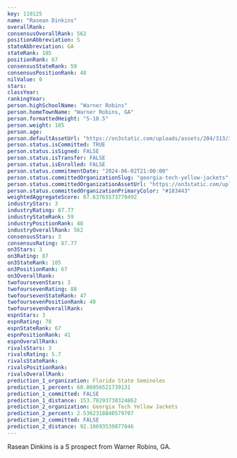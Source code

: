 ```yaml
---
key: 110125
name: "Rasean Dinkins"
overallRank: 
consensusOverallRank: 562
positionAbbreviation: S
stateAbbreviation: GA
stateRank: 105
positionRank: 67
consensusStateRank: 59
consensusPositionRank: 48
nilValue: 0
stars: 
classYear: 
rankingYear: 
person.highSchoolName: "Warner Robins"
person.homeTownName: "Warner Robins, GA"
person.formattedHeight: "5-10.5"
person.weight: 185
person.age: 
person.defaultAssetUrl: "https://on3static.com/uploads/assets/204/313/313204.jpg"
person.status.isCommitted: TRUE
person.status.isSigned: FALSE
person.status.isTransfer: FALSE
person.status.isEnrolled: FALSE
person.status.commitmentDate: "2024-06-02T21:00:00"
person.status.committedOrganizationSlug: "georgia-tech-yellow-jackets"
person.status.committedOrganizationAssetUrl: "https://on3static.com/uploads/assets/767/214/214767.svg"
person.status.committedOrganizationPrimaryColor: "#183443"
weightedAggregateScore: 87.63765573770492
industryStars: 3
industryRating: 87.77
industryStateRank: 59
industryPositionRank: 48
industryOverallRank: 562
consensusStars: 3
consensusRating: 87.77
on3Stars: 3
on3Rating: 87
on3StateRank: 105
on3PositionRank: 67
on3OverallRank: 
twofoursevenStars: 3
twofoursevenRating: 88
twofoursevenStateRank: 47
twofoursevenPositionRank: 40
twofoursevenOverallRank: 
espnStars: 3
espnRating: 78
espnStateRank: 67
espnPositionRank: 41
espnOverallRank: 
rivalsStars: 3
rivalsRating: 5.7
rivalsStateRank: 
rivalsPositionRank: 
rivalsOverallRank: 
prediction_1_organization: Florida State Seminoles
prediction_1_percent: 60.86956521739131
prediction_1_committed: FALSE
prediction_1_distance: 153.78293730324862
prediction_2_organization: Georgia Tech Yellow Jackets
prediction_2_percent: 2.5362318840579707
prediction_2_committed: FALSE
prediction_2_distance: 92.10693539877046
---
```

Rasean Dinkins is a S prospect from Warner Robins, GA.